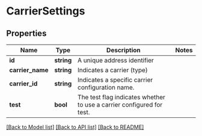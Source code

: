 # CarrierSettings

## Properties
Name | Type | Description | Notes
------------ | ------------- | ------------- | -------------
**id** | **string** | A unique address identifier | 
**carrier_name** | **string** | Indicates a carrier (type) | 
**carrier_id** | **string** | Indicates a specific carrier configuration name. | 
**test** | **bool** | The test flag indicates whether to use a carrier configured for test. | 

[[Back to Model list]](../../README.md#documentation-for-models) [[Back to API list]](../../README.md#documentation-for-api-endpoints) [[Back to README]](../../README.md)


